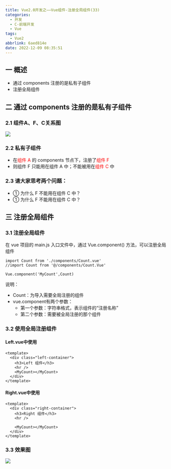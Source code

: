 ```yaml
---
title: Vue2.0开发之——Vue组件-注册全局组件(33)
categories:
  - 开发
  - C-前端开发
  - Vue
tags:
  - Vue2
abbrlink: 6aed814e
date: 2022-12-09 08:35:51
---
```

## 一 概述

* 通过 components 注册的是私有子组件
* 注册全局组件

<!--more-->

## 二 通过 components 注册的是私有子组件

### 2.1 组件A、F、C关系图

![][1]

### 2.2 私有子组件

* 在<font color=red>组件 A</font> 的 components 节点下，注册了<font color=red>组件 F</font>
* 则组件 F 只能用在组件 A 中；不能被用在<font color=red>组件 C</font> 中

### 2.3 请大家思考两个问题：

* ① 为什么 F 不能用在组件 C 中？
* ① 为什么 F 不能用在组件 C 中？

## 三 注册全局组件

### 3.1 注册全局组件

在 vue 项目的 main.js 入口文件中，通过 Vue.component() 方法，可以注册全局组件

```
import Count from './components/Count.vue'
//import Count from '@/components/Count.Vue'

Vue.component('MyCount',Count)
```

说明：

* Count：为导入需要全局注册的组件
* vue.component有两个参数：
  * 第一个参数：字符串格式，表示组件的“注册名称”
  * 第二个参数：需要被全局注册的那个组件

### 3.2 使用全局注册组件

#### Left.vue中使用

```
<template>
  <div class="left-container">
    <h3>Left 组件</h3>
    <hr />
    <MyCount></MyCount>
  </div>
</template>
```

#### Right.vue中使用

```
<template>
  <div class="right-container">
    <h3>Right 组件</h3>
    <hr />

    <MyCount></MyCount>
  </div>
</template>
```

### 3.3 效果图
![][2]




[1]:https://cdn.staticaly.com/gh/PGzxc/CDN/master/blog-vue/vue02-33-components-private-ac.png
[2]:https://cdn.staticaly.com/gh/PGzxc/CDN/master/blog-vue/vue02-33-component-whole-preview.png